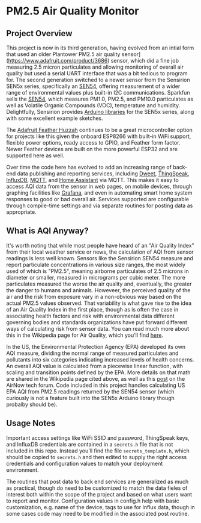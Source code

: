 # PM2.5 Air Quality Monitor

## Project Overview

This project is now in its third generation, having evolved from an intial form that used
an older Plantower PM2.5 air quality sensor](https://www.adafruit.com/product/3686) sensor, which did
a fine job measuring 2.5 micron particulates and allowing monitoring of overall air quality but
used a serial UART interface that was a bit tedious to program for. The second generation switched
to a newer sensor from the Sensirion SEN5x series, specifically an
[SEN54](https://sensirion.com/products/catalog/SEN54/), offering measurement of a wider range of
environmental values plus built-in I2C communications. Sparkfun sells the
[SEN54](https://www.sparkfun.com/products/19325), which measures PM1.0, PM2.5, and PM10.0
particulates as well as Volatile Organic Compounds (VOC), temperature and humidity. Delightfully,
Sensirion provides [Arduino libraries](https://github.com/Sensirion/arduino-i2c-sen5x) for the
SEN5x series, along with some excellent example sketches.

The [Adafruit Feather Huzzah](https://www.adafruit.com/product/2821) continues to be a great
microcontroller option for projects like this given the onboard ESP8266 with built-in WiFi support, 
flexible power options, ready access to GPIO, and Feather form factor.  Newer Feather devices
are built on the more powerful ESP32 and are supported here as well.

Over time the code here has evolved to add an increasing range of back-end data publishing and
reporting services, including [Dweet](https://dweet.io), [ThingSpeak](https://thingspeak.com),
[InfluxDB](https://www.influxdata.com), [MQTT](https://io.adafruit.com/api/docs/mqtt.html), and
[Home Assistant](https://www.home-assistant.io) via MQTT. This makes it easy to access AQI
data from the sensor in web pages, on mobile devices, through graphing facilities like
[Grafana](https://grafana.com/), and even in automating smart home system responses to good or
bad overall air. Services supported are configurable through compile-time settings and via
separate routines for posting data as appropriate.

## What is AQI Anyway?
It's worth noting that while most people have heard of an "Air Quality Index" from their local
weather service or news, the calculation of AQI from sensor readings is less well known.  Sensors
like the Sensirion SEN54 measure and report particulate concentrations in various size ranges, the
most widely used of which is "PM2.5", meaning airborne particulates of 2.5 microns in diameter or
smaller, measured in micrograms per cubic meter.  The more particulates measured the worse the air
quality and, eventually, the greater the danger to humans and animals.  Howeveer, the perceived
quality of the air and the risk from exposure vary in a non-obvious way based on the actual PM2.5
values observed.  That variability is what gave rise to the idea of an Air Quality Index in the
first place, though as is often the case in associating health factors and risk with environmental
data different governing bodies and standards organizations have put forward different ways of
calculating risk from sensor data.  You can read much more about this in the Wikipedia page for
Air Quality, which you'll find [here](https://en.wikipedia.org/wiki/Air_quality_index).

In the US, the Environmental Protection Agency (EPA) developed its own AQI measure, dividing the
normal range of measured particulates and pollutants into six categories indicating increased 
levels of health concerns.  An overall AQI value is calculated from a piecewise linear function,
with scaling and transition points defined by the EPA.  More details on that math are shared in the
Wikipedia page cited above, as well as this [post](https://forum.airnowtech.org/t/the-aqi-equation/169)
on the AirNow tech forum.  Code included in this project handles calculating US EPA AQI from
PM2.5 readings returned by the SEN54 sensor (which curiously is not a feature built into the
SEN5x Arduino library though probalby should be).

## Usage Notes

Important access settings like WiFi SSID and password, ThingSpeak keys, and InfluxDB credentials
are contained in a `secrets.h` file that is not included in this repo.  Instead you'll find the
file `secrets_template.h`, which should be copied to `secrets.h` and then edited to supply the
right access credentials and configuration values to match your deployment environment.

The routines that post data to back end services are generalized as much as practical, though do
need to be customized to match the data fieles of interest both within the scope of the project
and based on what users want to report and monitor.  Configuration values in config.h help with
basic customization, e.g. name of the device, tags to use for Influx data, though in some cases
code may need to be modified in the associated post routine.

